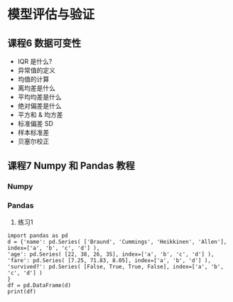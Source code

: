 # 模型评估与验证

## 课程6 数据可变性
- IQR 是什么?
- 异常值的定义
- 均值的计算
- 离均差是什么
- 平均均差是什么
- 绝对偏差是什么
- 平方和 & 均方差
- 标准偏差 SD
- 样本标准差
- 贝塞尔校正

## 课程7 Numpy 和 Pandas 教程
### Numpy

### Pandas
1. 练习1
```
import pandas as pd
d = {'name': pd.Series( ['Braund', 'Cummings', 'Heikkinen', 'Allen'], index=['a', 'b', 'c', 'd'] ),
'age': pd.Series( [22, 38, 26, 35], index=['a', 'b', 'c', 'd'] ),
'fare': pd.Series( [7.25, 71.83, 8.05], index=['a', 'b', 'd'] ),
'survived?': pd.Series( [False, True, True, False], index=['a', 'b', 'c', 'd'] )
}
df = pd.DataFrame(d)
print(df)

```

